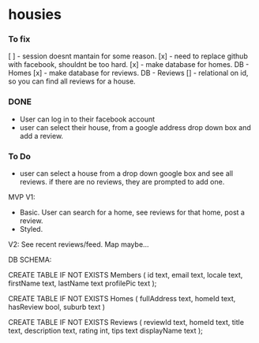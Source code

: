 # housies

### To fix

[ ] - session doesnt mantain for some reason.
[x] - need to replace github with facebook, shouldnt be too hard.
[x] - make database for homes. DB - Homes
[x] - make database for reviews. DB - Reviews
[] - relational on id, so you can find all reviews for a house.

### DONE
- User can log in to their facebook account
- user can select their house, from a google address drop down box and add a review.

### To Do
- user can select a house from a drop down google box and see all reviews. if there are no reviews, they are prompted to add one.

MVP V1:
- Basic. User can search for a home, see reviews for that home, post a review.
- Styled.

V2: See recent reviews/feed. Map maybe... 


DB SCHEMA: 

CREATE TABLE IF NOT EXISTS Members (
  id text,
  email text,
  locale text,
  firstName text,
  lastName text
  profilePic text
);

CREATE TABLE IF NOT EXISTS Homes (
  fullAddress text,
  homeId text,
  hasReview bool,
  suburb text
)

CREATE TABLE IF NOT EXISTS Reviews (
  reviewId text,
  homeId text,
  title text,
  description text,
  rating int,
  tips text
  displayName text
);